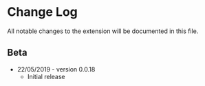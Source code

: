 # Change Log
All notable changes to the extension will be documented in this file.
 

## Beta  

- 22/05/2019 - version 0.0.18
    - Initial release
 